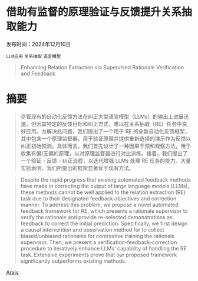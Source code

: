 # 借助有监督的原理验证与反馈提升关系抽取能力

发布时间：2024年12月10日

`LLM应用` `关系抽取` `语言模型`

> Enhancing Relation Extraction via Supervised Rationale Verification and Feedback

# 摘要

> 尽管现有的自动化反馈方法在纠正大型语言模型（LLMs）的输出上进展迅速，但因其特定的反馈目标和纠正方式，难以在关系抽取（RE）任务中良好应用。为解决此问题，我们提出了一个用于 RE 的全新自动化反馈框架，其中包含一个原理监督器，用于验证原理并提供重新选择的演示作为反馈以纠正初始预测。具体而言，我们首先设计了一种因果干预和观察方法，用于收集有偏/无偏的原理，以对原理监督器进行对比训练。接着，我们提出了一个验证 - 反馈 - 纠正流程，以迭代增强 LLMs 处理 RE 任务的能力。大量实验表明，我们所提出的框架显著优于现有方法。

> Despite the rapid progress that existing automated feedback methods have made in correcting the output of large language models (LLMs), these methods cannot be well applied to the relation extraction (RE) task due to their designated feedback objectives and correction manner. To address this problem, we propose a novel automated feedback framework for RE, which presents a rationale supervisor to verify the rationale and provide re-selected demonstrations as feedback to correct the initial prediction. Specifically, we first design a causal intervention and observation method for to collect biased/unbiased rationales for contrastive training the rationale supervisor. Then, we present a verification-feedback-correction procedure to iteratively enhance LLMs' capability of handling the RE task. Extensive experiments prove that our proposed framework significantly outperforms existing methods.

[Arxiv](https://arxiv.org/abs/2412.07289)